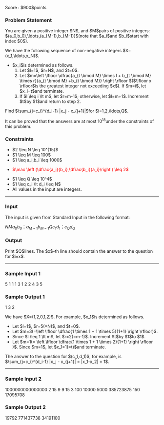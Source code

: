 
<div>

<span>

<span>

<p>
Score : $900$points
</p>

<div>

<section>

### **Problem Statement**

<p>
You are given a positive integer $N$, and $M$pairs of positive integers: $(a_0,b_0),\ldots,(a_{M-1},b_{M-1})$(note that $a_i$and $b_i$start with index $0$).
</p>

<p>
We have the following sequence of non-negative integers $X=(x_1,\ldots,x_N)$.
</p>

<ul>

<li>
$x_i$is determined as follows.
<ol>

<li>
Let $l=1$, $r=N$, and $t=0$.
</li>

<li>
Let $m=\left \lfloor \dfrac{a_{t \bmod M} \times l + b_{t \bmod M} \times r}{a_{t \bmod M} +b_{t \bmod M}} \right \rfloor $($\lfloor x \rfloor$is the greatest integer not exceeding $x$). If $m=i$, let $x_i=t$and terminate.
</li>

<li>
If $l \leq i \lt m$, let $r=m-1$; otherwise, let $l=m+1$. Increment $t$by $1$and return to step 2.
</li>

</ol>

</li>

</ul>

<p>
Find $\sum_{j=c_i}^{d_i-1} |x_j - x_{j+1}|$for $i=1,2,\ldots,Q$.

It can be proved that the answers are at most $10^{18}$under the constraints of this problem.
</p>

</section>

</div>

<div>

<section>

### **Constraints**

<ul>

<li>
$2 \leq N \leq 10^{15}$
</li>

<li>
$1 \leq M \leq 100$
</li>

<li>
$1 \leq a_i,b_i \leq 1000$
</li>

<li>

<font color="red">$\max \left (\dfrac{a_i}{b_i},\dfrac{b_i}{a_i}\right ) \leq 2$</font>

</li>

<li>
$1 \leq Q \leq 10^4$
</li>

<li>
$1 \leq c_i \lt d_i \leq N$
</li>

<li>
All values in the input are integers.
</li>

</ul>

</section>

</div>

---

<div>

<div>

<section>

### **Input**

<p>
The input is given from Standard Input in the following format:
</p>

<div>

$N$$M$$a_0$$b_0$$\vdots$$a_{M-1}$$b_{M-1}$$Q$$c_1$$d_1$$\vdots$$c_Q$$d_Q$
</div>

</section>

</div>

<div>

<section>

### **Output**

<p>
Print $Q$lines. The $x$-th line should contain the answer to the question for $i=x$.
</p>

</section>

</div>

</div>

---

<div>

<section>

### **Sample Input 1**

<div>

5 1
1 1
3
1 2
2 4
3 5

</div>

</section>

</div>

<div>

<section>

### **Sample Output 1**

<div>

1
3
2

</div>

<p>
We have $X=(1,2,0,1,2)$. For example, $x_1$is determined as follows.
</p>

<ul>

<li>
Let $l=1$, $r=5(=N)$, and $t=0$.
</li>

<li>
Let $m=3(=\left \lfloor \dfrac{1 \times 1 + 1 \times 5}{1+1} \right \rfloor)$.
</li>

<li>
Since $l \leq 1 \lt m$, let $r=2(=m-1)$. Increment $t$by $1$to $1$.
</li>

<li>
Let $m=1(= \left \lfloor \dfrac{1 \times 1 + 1 \times 2}{1+1} \right \rfloor )$. Since $m=1$, let $x_1=1(=t)$and terminate.
</li>

</ul>

<p>
The answer to the question for $(c_1,d_1)$, for example, is $\sum_{j=c_i}^{d_i-1} |x_j - x_{j+1}| = |x_1-x_2| = 1$.
</p>

</section>

</div>

---

<div>

<section>

### **Sample Input 2**

<div>

1000000000000000 2
15 9
9 15
3
100 10000
5000 385723875
150 17095708

</div>

</section>

</div>

<div>

<section>

### **Sample Output 2**

<div>

19792
771437738
34191100

</div>

</section>

</div>

</span>

</span>

</div>
